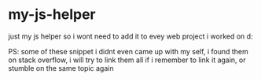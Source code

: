 # my-js-helper
just my js helper so i wont need to add it to evey web project i worked on d: 

PS: some of these snippet i didnt even came up with my self, i found them on stack overflow, i will try to link them all if i remember to link it again, or stumble on the same topic again
